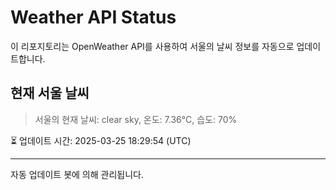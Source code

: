 
# Weather API Status

이 리포지토리는 OpenWeather API를 사용하여 서울의 날씨 정보를 자동으로 업데이트합니다.

## 현재 서울 날씨
> 서울의 현재 날씨: clear sky, 온도: 7.36°C, 습도: 70%

⏳ 업데이트 시간: 2025-03-25 18:29:54 (UTC)

---
자동 업데이트 봇에 의해 관리됩니다.
